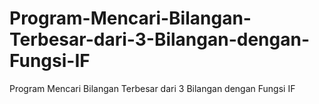 # Program-Mencari-Bilangan-Terbesar-dari-3-Bilangan-dengan-Fungsi-IF
Program Mencari Bilangan Terbesar dari 3 Bilangan dengan Fungsi IF
